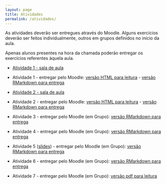 ```yaml
---
layout: page
title: Atividades
permalink: /atividades/
---
```



As atividades deverão ser entregues através do Moodle. Alguns exercícios deverão ser feitos individualmente, outros em grupos definidos no início da aula. 

Apenas alunos presentes na hora da chamada poderão entregar os exercícios referentes àquela aula.


* [Atividade 1 - sala de aula](atividade01/labintro.pdf)
* Atividade 1 - entregar pelo Moodle: [versão HTML para leitura](atividade01/Ex01.html) - [versão RMarkdown para entrega](atividade01/Ex01.Rmd.zip)

* [Atividade 2 - sala de aula](atividade02/lab2.pdf)
* Atividade 2 - entregar pelo Moodle: [versão HTML para leitura](atividade02/Ex02.html) - [versão RMarkdown para entrega](atividade02/Ex02.Rmd.zip)

* Atividade 3 - entregar pelo Moodle (em Grupo): [versão RMarkdown para entrega](atividade03/Ex03.Rmd.zip)

* Atividade 4 - entregar pelo Moodle (em Grupo): [versão RMarkdown para entrega](atividade04/Ex04.Rmd.zip)

* Atividade 5 ([slides](atividade05/slides/FisherExactTest.html)) - entregar pelo Moodle (em Grupo): [versão RMarkdown para entrega](atividade05/Ex05.zip)

* Atividade 6 - entregar pelo Moodle (em Grupo): [versão RMarkdown para entrega](atividade06/Ex06.Rmd.zip)

* Atividade 7 - entregar pelo Moodle (em Grupo): [versão pdf para leitura](atividade07/Ex07.pdf)

